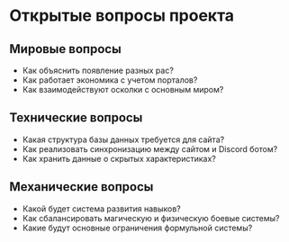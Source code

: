 # Открытые вопросы проекта

## Мировые вопросы
- Как объяснить появление разных рас?
- Как работает экономика с учетом порталов?
- Как взаимодействуют осколки с основным миром?

## Технические вопросы
- Какая структура базы данных требуется для сайта?
- Как реализовать синхронизацию между сайтом и Discord ботом?
- Как хранить данные о скрытых характеристиках?

## Механические вопросы
- Какой будет система развития навыков?
- Как сбалансировать магическую и физическую боевые системы?
- Какие будут основные ограничения формульной системы?